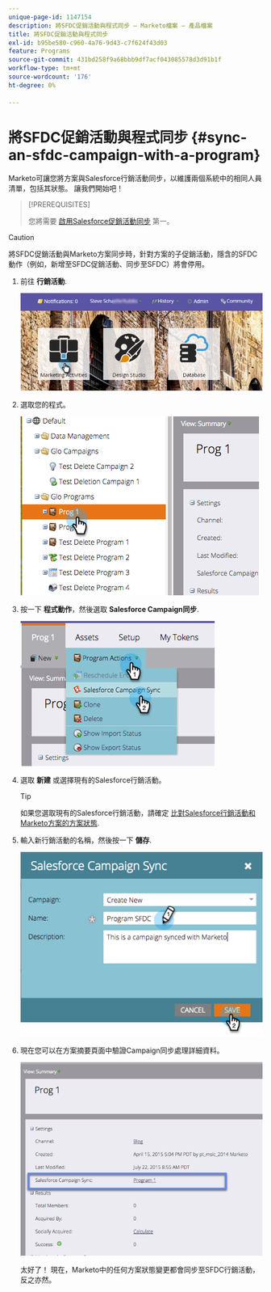 ```yaml
---
unique-page-id: 1147154
description: 將SFDC促銷活動與程式同步 — Marketo檔案 — 產品檔案
title: 將SFDC促銷活動與程式同步
exl-id: b95be580-c960-4a76-9d43-c7f624f43d03
feature: Programs
source-git-commit: 431bd258f9a68bbb9df7acf043085578d3d91b1f
workflow-type: tm+mt
source-wordcount: '176'
ht-degree: 0%

---
```


# 將SFDC促銷活動與程式同步 {#sync-an-sfdc-campaign-with-a-program}

Marketo可讓您將方案與Salesforce行銷活動同步，以維護兩個系統中的相同人員清單，包括其狀態。 讓我們開始吧！

>[!PREREQUISITES]
>
>您將需要 [啟用Salesforce促銷活動同步](/help/marketo/product-docs/crm-sync/salesforce-sync/setup/optional-steps/enable-disable-campaign-sync.md) 第一。

>[!CAUTION]
>
>將SFDC促銷活動與Marketo方案同步時，針對方案的子促銷活動，隱含的SFDC動作（例如，新增至SFDC促銷活動、同步至SFDC）將會停用。

1. 前往 **行銷活動**.

   ![](assets/login-marketing-activities-1.png)

1. 選取您的程式。

   ![](assets/image2015-7-22-8-3a47-3a28.png)

1. 按一下 **程式動作**，然後選取 **Salesforce Campaign同步**.

   ![](assets/image2015-7-22-8-3a48-3a5.png)

1. 選取 **新建** 或選擇現有的Salesforce行銷活動。

   >[!TIP]
   >
   >如果您選取現有的Salesforce行銷活動，請確定 [比對Salesforce行銷活動和Marketo方案的方案狀態](/help/marketo/product-docs/crm-sync/salesforce-sync/sfdc-sync-details/how-to-match-program-statuses-and-salesforce-campaign-statuses-prior-to-sync.md).

1. 輸入新行銷活動的名稱，然後按一下 **儲存**.

   ![](assets/image2015-7-22-8-3a57-3a19.png)

1. 現在您可以在方案摘要頁面中驗證Campaign同步處理詳細資料。

   ![](assets/image2015-7-22-8-3a59-3a33.png)

   太好了！ 現在，Marketo中的任何方案狀態變更都會同步至SFDC行銷活動，反之亦然。
